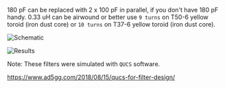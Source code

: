 180 pF can be replaced with 2 x 100 pF in parallel, if you don't have 180 pF
handy. 0.33 uH can be airwound or better use `9 turns` on T50-6 yellow toroid
(iron dust core) or `10 turns` on T37-6 yellow toroid (iron dust core).

![Schematic](./LPF-Schematic.png)

![Results](./LPF-Simulation-Results.png)

Note: These filters were simulated with `QUCS` software.

https://www.ad5gg.com/2018/08/15/qucs-for-filter-design/
